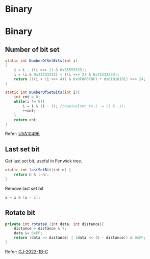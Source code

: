 # Binary


# Binary

## Number of bit set

```java
static int NumberOfSetBits(int i)
{
    i = i - ((i >>> 1) & 0x55555555);
    i = (i & 0x33333333) + ((i >>> 2) & 0x33333333);
    return (((i + (i >>> 4)) & 0x0F0F0F0F) * 0x01010101) >>> 24;
}

static int NumberOfSetBits(int i){
    int cnt = 0;
    while(i != 0){
        i = i & (i - 1); //equivalent to i -= (i & -i);
        ++cnt;
    }
    return cnt;
}
```

Refer: [UVA10496](https://github.com/ymlai87416/algorithm_practice/blob/master/java/src/main/java/ProblemSolving/TSP/UVA10496.java)

## Last set bit

Get last set bit, useful in Fenwick tree.

```java
static int lastSetBit(int n) {
    return n & (-n);
}
```

Remove last set bit

```java
x = x & (x - 1);
```

## Rotate bit

```java
private int rotate8_(int data, int distance){
    distance = distance & 7;
    data &= 0xFF;
    return (data >> distance) | (data << (8 - distance)) & 0xFF;
}
```

Refer: [GJ-2022-1B-C](https://github.com/ymlai87416/algorithm_practice/blob/master/java/src/main/java/GoogleCodeJam/Y2022/Round1B/C/Solution.java)
